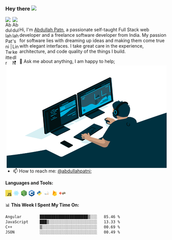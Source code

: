 ### Hey there <img src="https://media.giphy.com/media/hvRJCLFzcasrR4ia7z/giphy.gif" width="25px">

<a href="https://twitter.com/abdullahpatni">
  <img align="left" alt="Abdullah Patni | Twitter" width="22px" src="https://raw.githubusercontent.com/peterthehan/peterthehan/master/assets/twitter.svg" />
</a>
<a href="https://www.linkedin.com/in/abdullahpatni/">
  <img align="left" alt="Abdullah's LinkedIN" width="22px" src="https://raw.githubusercontent.com/peterthehan/peterthehan/master/assets/linkedin.svg" />
</a>


<br />

Hi, I'm [Abdullah Patn](abdullahpatni.github.io/portfolio/), a passionate self-taught Full Stack web developer and a freelance software developer from India. My passion for software lies with dreaming up ideas and making them come true with elegant interfaces. I take great care in the experience, architecture, and code quality of the things I build.


  <img align="right" alt="GIF" src="https://raw.githubusercontent.com/abdullahpatni/abdullahpatni/main/code.gif" width="500" height="320" />
  
- 💬 Ask me about anything, I am happy to help;
- 📫 How to reach me: [@abdullahpatni](https://twitter.com/abdullahpatni);
<!-- - 📝 [Resume] -->

**Languages and Tools:**  

<code><img height="20" src="https://raw.githubusercontent.com/github/explore/80688e429a7d4ef2fca1e82350fe8e3517d3494d/topics/javascript/javascript.png"></code>
<code><img height="20" src="https://raw.githubusercontent.com/github/explore/80688e429a7d4ef2fca1e82350fe8e3517d3494d/topics/react/react.png"></code>
<code><img height="20" src="https://raw.githubusercontent.com/github/explore/80688e429a7d4ef2fca1e82350fe8e3517d3494d/topics/nodejs/nodejs.png"></code>
<code><img height="20" src="https://raw.githubusercontent.com/github/explore/80688e429a7d4ef2fca1e82350fe8e3517d3494d/topics/cpp/cpp.png"></code>
<code><img height="20" src="https://raw.githubusercontent.com/github/explore/80688e429a7d4ef2fca1e82350fe8e3517d3494d/topics/python/python.png"></code>
<code><img height="20" src="https://raw.githubusercontent.com/github/explore/80688e429a7d4ef2fca1e82350fe8e3517d3494d/topics/mysql/mysql.png"></code>
<code><img height="20" src="https://raw.githubusercontent.com/github/explore/80688e429a7d4ef2fca1e82350fe8e3517d3494d/topics/firebase/firebase.png"></code>
<code><img height="20" src="https://raw.githubusercontent.com/github/explore/80688e429a7d4ef2fca1e82350fe8e3517d3494d/topics/git/git.png"></code>

📊 **This Week I Spent My Time On:**
<!--START_SECTION:waka-->
```text
Angular        █████████████████████▒░░░   85.46 % 
JavaScript     ███▒░░░░░░░░░░░░░░░░░░░░░   13.33 % 
C++            ▒░░░░░░░░░░░░░░░░░░░░░░░░   00.69 % 
JSON           ░░░░░░░░░░░░░░░░░░░░░░░░░   00.49 % 
```
<!--END_SECTION:waka-->
